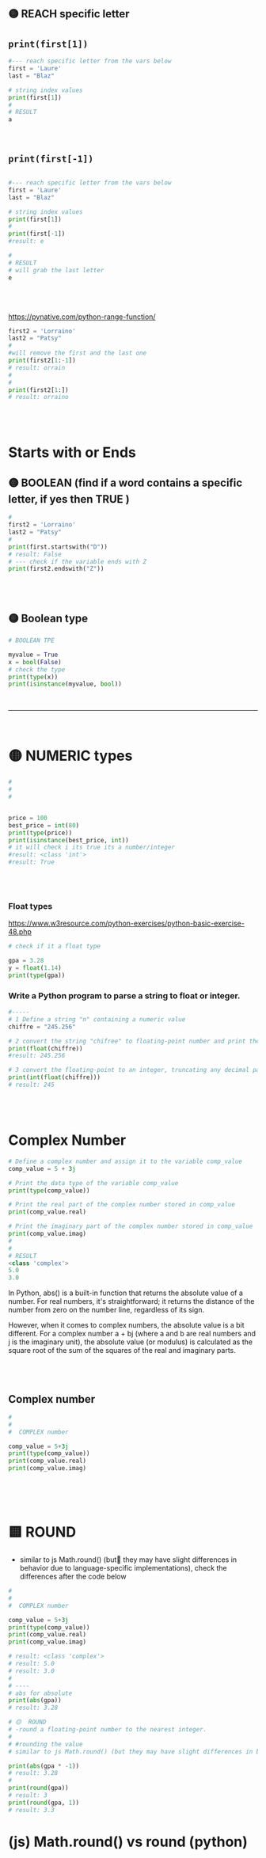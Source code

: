 ## 🟡 REACH specific letter

## `print(first[1])`

```python
#--- reach specific letter from the vars below
first = 'Laure'
last = "Blaz"

# string index values
print(first[1])
#
# RESULT
a
```

<br>

## `print(first[-1])`

```python

#--- reach specific letter from the vars below
first = 'Laure'
last = "Blaz"

# string index values
print(first[1])
#
print(first[-1])
#result: e

#
# RESULT
# will grab the last letter
e

```

<br><br>

https://pynative.com/python-range-function/

```python
first2 = 'Lorraino'
last2 = "Patsy"
#
#will remove the first and the last one
print(first2[1:-1])
# result: orrain
#
#
print(first2[1:])
# result: orraino
```

<br>
<br>

# Starts with or Ends

## 🟡 BOOLEAN (find if a word contains a specific letter, if yes then TRUE )

```python
#
first2 = 'Lorraino'
last2 = "Patsy"
#
print(first.startswith("D"))
# result: False
# --- check if the variable ends with Z
print(first2.endswith("Z"))
```

<br>
<br>

## 🟡 Boolean type

```python
# BOOLEAN TPE

myvalue = True
x = bool(False)
# check the type
print(type(x))
print(isinstance(myvalue, bool))
```

<br>

---

<br>

# 🟡 NUMERIC types

```python
#
#
#


price = 100
best_price = int(80)
print(type(price))
print(isinstance(best_price, int))
# it will check i its true its a number/integer
#result: <class 'int'>
#result: True
```

<br>
<br>

### Float types

https://www.w3resource.com/python-exercises/python-basic-exercise-48.php

```python
# check if it a float type

gpa = 3.28
y = float(1.14)
print(type(gpa))
```

### Write a Python program to parse a string to float or integer.

```python
#-----
# 1 Define a string "n" containing a numeric value
chiffre = "245.256"

# 2 convert the string "chifree" to floating-point number and print the result.
print(float(chiffre))
#result: 245.256

# 3 convert the floating-point to an integer, truncating any decimal part, and print the result.
print(int(float(chiffre)))
# result: 245
```

<br>
<br>

# Complex Number

```python
# Define a complex number and assign it to the variable comp_value
comp_value = 5 + 3j

# Print the data type of the variable comp_value
print(type(comp_value))

# Print the real part of the complex number stored in comp_value
print(comp_value.real)

# Print the imaginary part of the complex number stored in comp_value
print(comp_value.imag)
#
#
# RESULT
<class 'complex'>
5.0
3.0
```

In Python, abs() is a built-in function that returns the absolute value of a number. For real numbers, it's straightforward; it returns the distance of the number from zero on the number line, regardless of its sign.

However, when it comes to complex numbers, the absolute value is a bit different. For a complex number a + bj (where a and b are real numbers and j is the imaginary unit), the absolute value (or modulus) is calculated as the square root of the sum of the squares of the real and imaginary parts.

<br>
<br>

## Complex number

```python
#
#
#  COMPLEX number

comp_value = 5+3j
print(type(comp_value))
print(comp_value.real)
print(comp_value.imag)



```

<br>
<br>

# 🟨 ROUND

- similar to js Math.round() (but🔴 they may have slight differences in behavior due to language-specific implementations), check the differences after the code below

```python
#
#
#  COMPLEX number

comp_value = 5+3j
print(type(comp_value))
print(comp_value.real)
print(comp_value.imag)

# result: <class 'complex'>
# result: 5.0
# result: 3.0
#
# ----
# abs for absolute
print(abs(gpa))
# result: 3.28

# 🟡  ROUND
# -round a floating-point number to the nearest integer.
#
# #rounding the value
# similar to js Math.round() (but they may have slight differences in behavior due to language-specific implementations), check the MD to see the differences

print(abs(gpa * -1))
# result: 3.28
#
print(round(gpa))
# result: 3
print(round(gpa, 1))
# result: 3.3

```

# (js) Math.round() vs round (python)

```javascript

```
